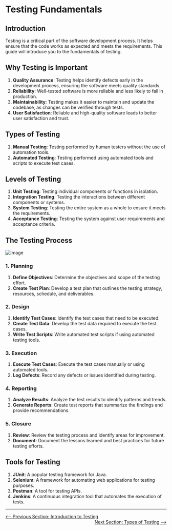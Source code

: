 # Testing Fundamentals

## Introduction

Testing is a critical part of the software development process. It helps ensure that the code works as expected and meets the requirements. This guide will introduce you to the fundamentals of testing.


## Why Testing is Important

1. **Quality Assurance**: Testing helps identify defects early in the development process, ensuring the software meets quality standards.
2. **Reliability**: Well-tested software is more reliable and less likely to fail in production.
3. **Maintainability**: Testing makes it easier to maintain and update the codebase, as changes can be verified through tests.
4. **User Satisfaction**: Reliable and high-quality software leads to better user satisfaction and trust.

## Types of Testing

1. **Manual Testing**: Testing performed by human testers without the use of automation tools.
2. **Automated Testing**: Testing performed using automated tools and scripts to execute test cases.

## Levels of Testing

1. **Unit Testing**: Testing individual components or functions in isolation.
2. **Integration Testing**: Testing the interactions between different components or systems.
3. **System Testing**: Testing the entire system as a whole to ensure it meets the requirements.
4. **Acceptance Testing**: Testing the system against user requirements and acceptance criteria.

## The Testing Process

![image](https://github.com/user-attachments/assets/32c4fefa-0962-4d5a-8beb-8d1f1a0cf544)


### 1. Planning

1. **Define Objectives**: Determine the objectives and scope of the testing effort.
2. **Create Test Plan**: Develop a test plan that outlines the testing strategy, resources, schedule, and deliverables.

### 2. Design

1. **Identify Test Cases**: Identify the test cases that need to be executed.
2. **Create Test Data**: Develop the test data required to execute the test cases.
3. **Write Test Scripts**: Write automated test scripts if using automated testing tools.

### 3. Execution

1. **Execute Test Cases**: Execute the test cases manually or using automated tools.
2. **Log Defects**: Record any defects or issues identified during testing.

### 4. Reporting

1. **Analyze Results**: Analyze the test results to identify patterns and trends.
2. **Generate Reports**: Create test reports that summarize the findings and provide recommendations.

### 5. Closure

1. **Review**: Review the testing process and identify areas for improvement.
2. **Document**: Document the lessons learned and best practices for future testing efforts.

## Tools for Testing

1. **JUnit**: A popular testing framework for Java.
2. **Selenium**: A framework for automating web applications for testing purposes.
3. **Postman**: A tool for testing APIs.
4. **Jenkins**: A continuous integration tool that automates the execution of tests.

---

<div style="width: 100%">
<a href='index.md'><-- Previous Section: Introduction to Testing</a>
<div align="right"><a href='types-of-testing.md'> Next Section: Types of Testing --></a></div>
</div>

